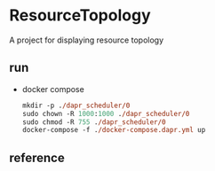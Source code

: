 # ResourceTopology

A project for displaying resource topology

## run

- docker compose

    ```ps
    mkdir -p ./dapr_scheduler/0
    sudo chown -R 1000:1000 ./dapr_scheduler/0
    sudo chmod -R 755 ./dapr_scheduler/0
    docker-compose -f ./docker-compose.dapr.yml up
    ```

## reference
